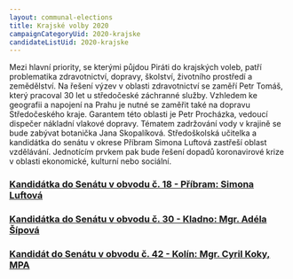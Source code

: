 ```yaml
---
layout: communal-elections
title: Krajské volby 2020
campaignCategoryUid: 2020-krajske
candidateListUid: 2020-krajske
---
```


Mezi hlavní priority, se kterými půjdou Piráti do krajských voleb, patří problematika zdravotnictví, dopravy, školství, životního prostředí a zemědělství. Na řešení výzev v oblasti zdravotnictví se zaměří Petr Tomáš, který pracoval 30 let u středočeské záchranné služby. Vzhledem ke geografii a napojení na Prahu je nutné se zaměřit také na dopravu Středočeského kraje. Garantem této oblasti je Petr Procházka, vedoucí dispečer nákladní vlakové dopravy. Tématem zadržování vody v krajině se bude zabývat botanička Jana Skopalíková. Středoškolská učitelka a kandidátka do senátu v okrese Příbram Simona Luftová zastřeší oblast vzdělávání. Jednotícím prvkem pak bude řešení dopadů koronavirové krize v oblasti ekonomické, kulturní nebo sociální.

### [Kandidátka do Senátu v obvodu č. 18 - Příbram: Simona Luftová](/lide/simona-luftova/)
### [Kandidátka do Senátu v obvodu č. 30 - Kladno: Mgr. Adéla Šípová](https://www.adelasipova.cz/)
### [Kandidát do Senátu v obvodu č. 42 - Kolín: Mgr. Cyril Koky, MPA](/lide/cyril-koky)

